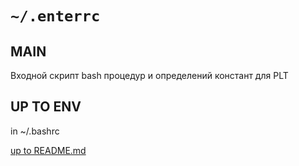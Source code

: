 # <enterrc> <DATA> <homedotfiles> `~/.enterrc`

## MAIN

Входной скрипт bash процедур и определений констант для PLT

## UP TO ENV

in ~/.bashrc


[up to README.md](../../../../../README.md)